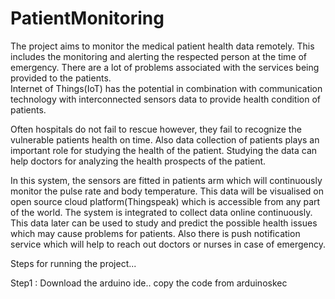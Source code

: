 # PatientMonitoring
The project aims to monitor the medical patient health data remotely. This includes the monitoring and alerting the respected person at the time of emergency.
There are a lot of problems associated with the services being provided to the patients.  
Internet of Things(IoT) has the potential in combination with communication technology with interconnected sensors data to provide health condition of patients.

Often hospitals do not fail to rescue however, they fail to recognize the vulnerable patients health on time. 
Also data collection of patients plays an important role for studying the health of the patient. 
Studying the data can help doctors for analyzing the health prospects of the patient.

In this system, the sensors are fitted in patients arm which will continuously monitor the pulse rate and body temperature. 
This data will be visualised on open source cloud platform(Thingspeak) which is accessible from any part of the world.
The system is integrated to collect data online continuously. 
This data later can be used to study and predict the possible health issues which may cause problems for patients. 
Also there is push notification service which will help to reach out doctors or nurses in case of emergency.


Steps for running the project...

Step1 :  Download the arduino ide..
copy the code from arduinoskec
